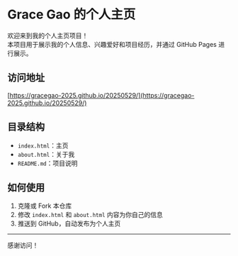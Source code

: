 # Grace Gao 的个人主页

欢迎来到我的个人主页项目！  
本项目用于展示我的个人信息、兴趣爱好和项目经历，并通过 GitHub Pages 进行展示。

## 访问地址

[https://gracegao-2025.github.io/20250529/](https://gracegao-2025.github.io/20250529/)

## 目录结构

- `index.html`：主页
- `about.html`：关于我
- `README.md`：项目说明

## 如何使用

1. 克隆或 Fork 本仓库
2. 修改 `index.html` 和 `about.html` 内容为你自己的信息
3. 推送到 GitHub，自动发布为个人主页

---

感谢访问！
